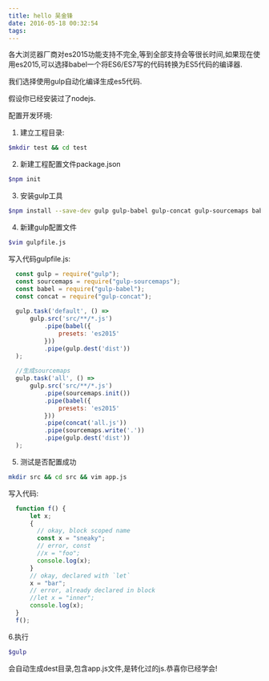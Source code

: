 ```yaml
---
title: hello 吴金锋
date: 2016-05-18 00:32:54
tags:
---
```


各大浏览器厂商对es2015功能支持不完全,等到全部支持会等很长时间,如果现在使用es2015,可以选择babel一个将ES6/ES7写的代码转换为ES5代码的编译器.

我们选择使用gulp自动化编译生成es5代码.

假设你已经安装过了nodejs.

配置开发环境:

1. 建立工程目录:  
``` bash
$mkdir test && cd test
```

2. 新建工程配置文件package.json 
``` bash
$npm init
```
3. 安装gulp工具
``` bash
$npm install --save-dev gulp gulp-babel gulp-concat gulp-sourcemaps babel-preset-es2015
```

4. 新建gulp配置文件
``` bash
$vim gulpfile.js
```

写入代码gulpfile.js:
``` javascript
  const gulp = require("gulp");  
  const sourcemaps = require("gulp-sourcemaps");  
  const babel = require("gulp-babel");  
  const concat = require("gulp-concat");    
  
  gulp.task('default', () =>  
      gulp.src('src/**/*.js')  
          .pipe(babel({  
              presets: 'es2015'  
          }))  
          .pipe(gulp.dest('dist'))  
  );    
  
  //生成sourcemaps   
  gulp.task('all', () =>  
      gulp.src('src/**/*.js')  
          .pipe(sourcemaps.init())  
          .pipe(babel({  
              presets: 'es2015'  
          }))  
          .pipe(concat('all.js'))  
          .pipe(sourcemaps.write('.'))  
          .pipe(gulp.dest('dist'))  
  );
```

5. 测试是否配置成功
``` bash
mkdir src && cd src && vim app.js
```

写入代码:
``` javascript
  function f() {   
      let x;  
      {  
        // okay, block scoped name  
        const x = "sneaky";  
        // error, const  
        //x = "foo";  
        console.log(x);  
      }  
      // okay, declared with `let`  
      x = "bar";  
      // error, already declared in block  
      //let x = "inner";  
      console.log(x);  
  }   
  f();
``` 

6.执行

``` bash
$gulp
```

会自动生成dest目录,包含app.js文件,是转化过的js.恭喜你已经学会!